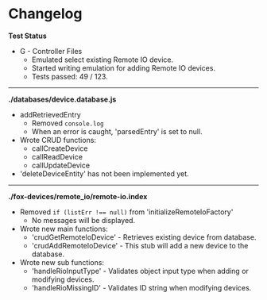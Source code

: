 # Changelog

**Test Status**
* G - Controller Files
	* Emulated select existing Remote IO device.
	* Started writing emulation for adding Remote IO devices.
	* Tests passed: 49 / 123.

---

**./databases/device.database.js**
* addRetrievedEntry
	* Removed `console.log`
	* When an error is caught, 'parsedEntry' is set to null.
* Wrote CRUD functions:
	* callCreateDevice
	* callReadDevice
	* callUpdateDevice
* 'deleteDeviceEntity' has not been implemented yet.

---

**./fox-devices/remote_io/remote-io.index**
* Removed `if (listErr !== null)` from 'initializeRemoteIoFactory'
	* No messages will be displayed.
* Wrote new main functions:
	* 'crudGetRemoteIoDevice' - Retrieves existing device from database.
	* 'crudAddRemoteIoDevice' - This stub will add a new device to the database.
* Wrote new sub functions:
	* 'handleRioInputType' - Validates object input type when adding or modifying devices.
	* 'handleRioMissingID' - Validates ID string when modifying devices.
